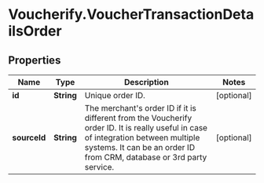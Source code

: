 # Voucherify.VoucherTransactionDetailsOrder

## Properties

Name | Type | Description | Notes
------------ | ------------- | ------------- | -------------
**id** | **String** | Unique order ID. | [optional] 
**sourceId** | **String** | The merchant&#39;s order ID if it is different from the Voucherify order ID. It is really useful in case of integration between multiple systems. It can be an order ID from CRM, database or 3rd party service. | [optional] 


